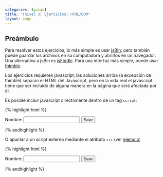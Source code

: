 ```yaml
---
categories: [guias]
title: "(nivel 3) Ejercicios: HTML/DOM"
layout: page
---
```


## Preámbulo

Para resolver estos ejercicios, lo más simple es usar [jsBin](http://jsbin.com/?html,js,console,output); pero también puede guardar los archivos en su computadora y abrirlos en un navegador. Una alternativa a jsBin es [jsFiddle](http://jsfiddle.net/). Para una interfaz más simple, puede usar [thimble](https://thimble.webmaker.org/).

Los ejercicios requieren javascript; las soluciones arriba (a excepción de thimble) separan el HTML del Javascript, pero en la vida real el javascript tiene que ser incluido de alguna manera en la página que será afectada por él.

Es posible incluir javascript directamente dentro de un tag `script`:

{% highlight html %}
<!doctype html>
<html>
  <head>                                                                                 
      <title>Demo de Formularios</title>                                                 
  </head>
  <body>
    <form action="">                                                                     
      <label for="GET-nombre">Nombre:</label>                                            
      <input id="GET-nombre" type="text" name="name">                                    
      <input type="submit" value="Save"> 
    </form>
    <p id="result"></p>
    <script>                                                                             
      var form = document.querySelector("form");                                         
      form.addEventListener("submit", function(event) {                                  
        event.preventDefault();
        var r = document.getElementById("result");                                       
        var n = document.getElementById("GET-nombre");                                   
        r.textContent = n.value;
      });
    </script>                                                                            
  </body>
</html>
{% endhighlight %}

O apuntar a un script externo mediante el atributo `src` (ver [ejemplo](/codigo/ejemplo_script.html))

{% highlight html %}
<!doctype html>
<html>
  <head>
     <title>Demo de Formularios</title>
     <script type="text/javascript" src="formulario.js"></script>
  </head>
  <body>
    <form action="">                                                                     
      <label for="GET-nombre">Nombre:</label>                                            
      <input id="GET-nombre" type="text" name="name">                                    
      <input type="submit" value="Save"> 
    </form>
    <p id="result"></p>
    <script>
      document.addEventListener("DOMContentLoaded", function(){
         activarFormulario();
      });
    </script>
  </body>
</html>
{% endhighlight %}

